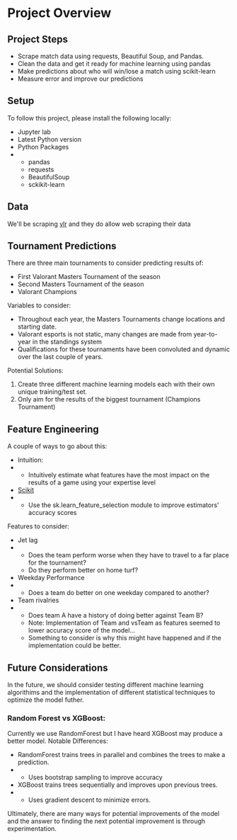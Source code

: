 # Project Overview
## **Project Steps**
- Scrape match data using requests, Beautiful Soup, and Pandas.
- Clean the data and get it ready for machine learning using pandas
- Make predictions about who will win/lose a match using scikit-learn
- Measure error and improve our predictions

## **Setup**

To follow this project, please install the following locally:
- Jupyter lab
- Latest Python version
- Python Packages
- - pandas
  - requests
  - BeautifulSoup
  - sckikit-learn

## **Data**

We'll be scraping [vlr](https://www.vlr.gg/) and they do allow web scraping their data

## **Tournament Predictions**  

There are three main tournaments to consider predicting results of:
- First Valorant Masters Tournament of the season
- Second Masters Tournament of the season
- Valorant Champions

Variables to consider:
- Throughout each year, the Masters Tournaments change locations and starting date.
- Valorant esports is not static, many changes are made from year-to-year in the standings system
- Qualifications for these tournaments have been convoluted and dynamic over the last couple of years.

Potential Solutions:
1. Create three different machine learning models each with their own unique training/test set.
2. Only aim for the results of the biggest tournament (Champions Tournament)

## **Feature Engineering**
A couple of ways to go about this:
- Intuition:
- - Intuitively estimate what features have the most impact on the results of a game using your expertise level
- [Scikit](https://scikit-learn.org/stable/modules/feature_selection.html)
- - Use the sk.learn_feature_selection module to improve estimators' accuracy scores

Features to consider:
- Jet lag
-  - Does the team perform worse when they have to travel to a far place for the tournament?
   - Do they perform better on home turf?
- Weekday Performance
-  - Does a team do better on one weekday compared to another?
- Team rivalries
- - Does team A have a history of doing better against Team B?
  - Note: Implementation of Team and vsTeam as features seemed to lower accuracy score of the model...
  - Something to consider is why this might have happened and if the implementation could be better.

## **Future Considerations**
In the future, we should consider testing different machine learning algorithims and the implementation of different statistical techniques
to optimize the model futher.

### **Random Forest vs XGBoost:**
Currently we use RandomForest but I have heard XGBoost may produce a better model.
Notable Differences:
- RandomForest trains trees in parallel and combines the trees to make a prediction.
- - Uses bootstrap sampling to improve accuracy
- XGBoost trains trees sequentially and improves upon previous trees.
- - Uses gradient descent to minimize errors.

Ultimately, there are many ways for potential improvements of the model and the answer to finding the next potential improvement is through experimentation.
